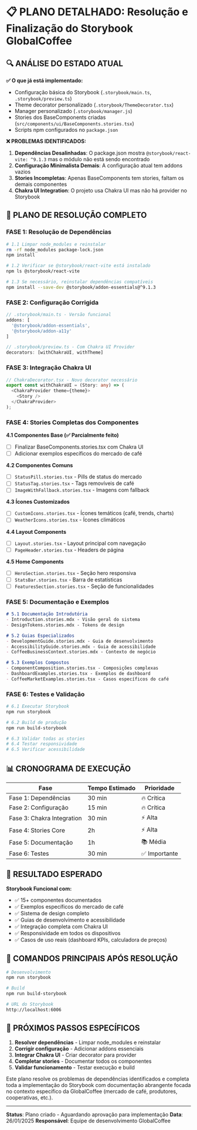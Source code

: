 # 📋 PLANO DETALHADO: Resolução e Finalização do Storybook GlobalCoffee

## 🔍 **ANÁLISE DO ESTADO ATUAL**

**✅ O que já está implementado:**
- Configuração básica do Storybook (`.storybook/main.ts`, `.storybook/preview.ts`)
- Theme decorator personalizado (`.storybook/ThemeDecorator.tsx`)
- Manager personalizado (`.storybook/manager.js`)
- Stories dos BaseComponents criadas (`src/components/ui/BaseComponents.stories.tsx`)
- Scripts npm configurados no `package.json`

**❌ PROBLEMAS IDENTIFICADOS:**

1. **Dependências Desalinhadas**: O package.json mostra `@storybook/react-vite: ^9.1.3` mas o módulo não está sendo encontrado
2. **Configuração Minimalista Demais**: A configuração atual tem addons vazios
3. **Stories Incompletas**: Apenas BaseComponents tem stories, faltam os demais componentes
4. **Chakra UI Integration**: O projeto usa Chakra UI mas não há provider no Storybook

## 🎯 **PLANO DE RESOLUÇÃO COMPLETO**

### **FASE 1: Resolução de Dependências** 
```bash
# 1.1 Limpar node_modules e reinstalar
rm -rf node_modules package-lock.json
npm install

# 1.2 Verificar se @storybook/react-vite está instalado
npm ls @storybook/react-vite

# 1.3 Se necessário, reinstalar dependências compatíveis
npm install --save-dev @storybook/addon-essentials@^9.1.3
```

### **FASE 2: Configuração Corrigida**
```typescript
// .storybook/main.ts - Versão funcional
addons: [
  '@storybook/addon-essentials',
  '@storybook/addon-a11y'
]

// .storybook/preview.ts - Com Chakra UI Provider
decorators: [withChakraUI, withTheme]
```

### **FASE 3: Integração Chakra UI**
```typescript
// ChakraDecorator.tsx - Novo decorator necessário
export const withChakraUI = (Story: any) => (
  <ChakraProvider theme={theme}>
    <Story />
  </ChakraProvider>
);
```

### **FASE 4: Stories Completas dos Componentes**

**4.1 Componentes Base (✅ Parcialmente feito)**
- [ ] Finalizar BaseComponents.stories.tsx com Chakra UI
- [ ] Adicionar exemplos específicos do mercado de café

**4.2 Componentes Comuns**
- [ ] `StatusPill.stories.tsx` - Pills de status do mercado
- [ ] `StatusTag.stories.tsx` - Tags removíveis de café
- [ ] `ImageWithFallback.stories.tsx` - Imagens com fallback

**4.3 Ícones Customizados**
- [ ] `CustomIcons.stories.tsx` - Ícones temáticos (café, trends, charts)
- [ ] `WeatherIcons.stories.tsx` - Ícones climáticos

**4.4 Layout Components**
- [ ] `Layout.stories.tsx` - Layout principal com navegação
- [ ] `PageHeader.stories.tsx` - Headers de página

**4.5 Home Components**
- [ ] `HeroSection.stories.tsx` - Seção hero responsiva
- [ ] `StatsBar.stories.tsx` - Barra de estatísticas
- [ ] `FeaturesSection.stories.tsx` - Seção de funcionalidades

### **FASE 5: Documentação e Exemplos**
```markdown
# 5.1 Documentação Introdutória
- Introduction.stories.mdx - Visão geral do sistema
- DesignTokens.stories.mdx - Tokens de design

# 5.2 Guias Especializados
- DevelopmentGuide.stories.mdx - Guia de desenvolvimento
- AccessibilityGuide.stories.mdx - Guia de acessibilidade
- CoffeeBusinessContext.stories.mdx - Contexto de negócio

# 5.3 Exemplos Compostos
- ComponentComposition.stories.tsx - Composições complexas
- DashboardExamples.stories.tsx - Exemplos de dashboard
- CoffeeMarketExamples.stories.tsx - Casos específicos do café
```

### **FASE 6: Testes e Validação**
```bash
# 6.1 Executar Storybook
npm run storybook

# 6.2 Build de produção
npm run build-storybook

# 6.3 Validar todas as stories
# 6.4 Testar responsividade
# 6.5 Verificar acessibilidade
```

## 📊 **CRONOGRAMA DE EXECUÇÃO**

| Fase | Tempo Estimado | Prioridade |
|------|---------------|------------|
| Fase 1: Dependências | 30 min | 🔥 Crítica |
| Fase 2: Configuração | 15 min | 🔥 Crítica |
| Fase 3: Chakra Integration | 30 min | ⚡ Alta |
| Fase 4: Stories Core | 2h | ⚡ Alta |
| Fase 5: Documentação | 1h | 📚 Média |
| Fase 6: Testes | 30 min | ✅ Importante |

## 🎨 **RESULTADO ESPERADO**

**Storybook Funcional com:**
- ✅ 15+ componentes documentados
- ✅ Exemplos específicos do mercado de café
- ✅ Sistema de design completo
- ✅ Guias de desenvolvimento e acessibilidade
- ✅ Integração completa com Chakra UI
- ✅ Responsividade em todos os dispositivos
- ✅ Casos de uso reais (dashboard KPIs, calculadora de preços)

## 🔧 **COMANDOS PRINCIPAIS APÓS RESOLUÇÃO**

```bash
# Desenvolvimento
npm run storybook

# Build
npm run build-storybook

# URL do Storybook
http://localhost:6006
```

## 🎯 **PRÓXIMOS PASSOS ESPECÍFICOS**

1. **Resolver dependências** - Limpar node_modules e reinstalar
2. **Corrigir configuração** - Adicionar addons essenciais
3. **Integrar Chakra UI** - Criar decorator para provider
4. **Completar stories** - Documentar todos os componentes
5. **Validar funcionamento** - Testar execução e build

Este plano resolve os problemas de dependências identificados e completa toda a implementação do Storybook com documentação abrangente focada no contexto específico da GlobalCoffee (mercado de café, produtores, cooperativas, etc.).

---

**Status**: Plano criado - Aguardando aprovação para implementação
**Data**: 26/01/2025
**Responsável**: Equipe de desenvolvimento GlobalCoffee